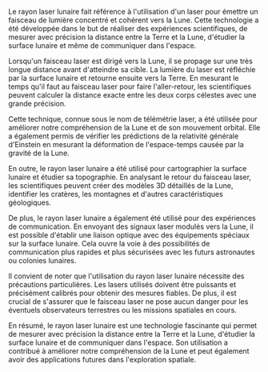 Le rayon laser lunaire fait référence à l'utilisation d'un laser pour émettre un faisceau de lumière concentré et cohérent vers la Lune. Cette technologie a été développée dans le but de réaliser des expériences scientifiques, de mesurer avec précision la distance entre la Terre et la Lune, d'étudier la surface lunaire et même de communiquer dans l'espace.

Lorsqu'un faisceau laser est dirigé vers la Lune, il se propage sur une très longue distance avant d'atteindre sa cible. La lumière du laser est réfléchie par la surface lunaire et retourne ensuite vers la Terre. En mesurant le temps qu'il faut au faisceau laser pour faire l'aller-retour, les scientifiques peuvent calculer la distance exacte entre les deux corps célestes avec une grande précision.

Cette technique, connue sous le nom de télémétrie laser, a été utilisée pour améliorer notre compréhension de la Lune et de son mouvement orbital. Elle a également permis de vérifier les prédictions de la relativité générale d'Einstein en mesurant la déformation de l'espace-temps causée par la gravité de la Lune.

En outre, le rayon laser lunaire a été utilisé pour cartographier la surface lunaire et étudier sa topographie. En analysant le retour du faisceau laser, les scientifiques peuvent créer des modèles 3D détaillés de la Lune, identifier les cratères, les montagnes et d'autres caractéristiques géologiques.

De plus, le rayon laser lunaire a également été utilisé pour des expériences de communication. En envoyant des signaux laser modulés vers la Lune, il est possible d'établir une liaison optique avec des équipements spéciaux sur la surface lunaire. Cela ouvre la voie à des possibilités de communication plus rapides et plus sécurisées avec les futurs astronautes ou colonies lunaires.

Il convient de noter que l'utilisation du rayon laser lunaire nécessite des précautions particulières. Les lasers utilisés doivent être puissants et précisément calibrés pour obtenir des mesures fiables. De plus, il est crucial de s'assurer que le faisceau laser ne pose aucun danger pour les éventuels observateurs terrestres ou les missions spatiales en cours.

En résumé, le rayon laser lunaire est une technologie fascinante qui permet de mesurer avec précision la distance entre la Terre et la Lune, d'étudier la surface lunaire et de communiquer dans l'espace. Son utilisation a contribué à améliorer notre compréhension de la Lune et peut également avoir des applications futures dans l'exploration spatiale.